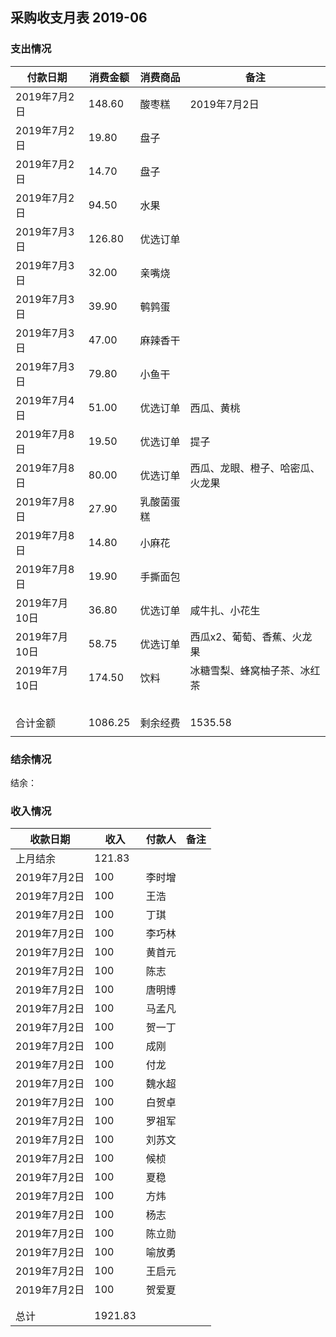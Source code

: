 ## 采购收支月表 2019-06

### 支出情况

| 付款日期       | 消费金额    | 消费商品  | 备注               |
| ---------- | ------- | ----- | ---------------- |
| 2019年7月2日  | 148.60  | 酸枣糕   | 2019年7月2日        |
| 2019年7月2日  | 19.80   | 盘子    |                  |
| 2019年7月2日  | 14.70   | 盘子    |                  |
| 2019年7月2日  | 94.50   | 水果    |                  |
| 2019年7月3日  | 126.80  | 优选订单  |                  |
| 2019年7月3日  | 32.00   | 亲嘴烧   |                  |
| 2019年7月3日  | 39.90   | 鹌鹑蛋   |                  |
| 2019年7月3日  | 47.00   | 麻辣香干  |                  |
| 2019年7月3日  | 79.80   | 小鱼干   |                  |
| 2019年7月4日  | 51.00   | 优选订单  | 西瓜、黄桃            |
| 2019年7月8日  | 19.50   | 优选订单  | 提子               |
| 2019年7月8日  | 80.00   | 优选订单  | 西瓜、龙眼、橙子、哈密瓜、火龙果 |
| 2019年7月8日  | 27.90   | 乳酸菌蛋糕 |                  |
| 2019年7月8日  | 14.80   | 小麻花   |                  |
| 2019年7月8日  | 19.90   | 手撕面包  |                  |
| 2019年7月10日 | 36.80   | 优选订单  | 咸牛扎、小花生          |
| 2019年7月10日 | 58.75   | 优选订单  | 西瓜x2、葡萄、香蕉、火龙果   |
| 2019年7月10日 | 174.50  | 饮料    | 冰糖雪梨、蜂窝柚子茶、冰红茶   |
|            |         |       |                  |
|            |         |       |                  |
|            |         |       |                  |
|            |         |       |                  |
|            |         |       |                  |
| 合计金额       | 1086.25 | 剩余经费  | 1535.58          |
|            |         |       |                  |



### 结余情况

 结余： 




### 收入情况

| 收款日期      | 收入      | 付款人  | 备注   |
| --------- | ------- | ---- | ---- |
| 上月结余      | 121.83  |      |      |
| 2019年7月2日 | 100     | 李时增  |      |
| 2019年7月2日 | 100     | 王浩   |      |
| 2019年7月2日 | 100     | 丁琪   |      |
| 2019年7月2日 | 100     | 李巧林  |      |
| 2019年7月2日 | 100     | 黄首元  |      |
| 2019年7月2日 | 100     | 陈志   |      |
| 2019年7月2日 | 100     | 唐明博  |      |
| 2019年7月2日 | 100     | 马孟凡  |      |
| 2019年7月2日 | 100     | 贺一丁  |      |
| 2019年7月2日 | 100     | 成刚   |      |
| 2019年7月2日 | 100     | 付龙   |      |
| 2019年7月2日 | 100     | 魏水超  |      |
| 2019年7月2日 | 100     | 白贺卓  |      |
| 2019年7月2日 | 100     | 罗祖军  |      |
| 2019年7月2日 | 100     | 刘苏文  |      |
| 2019年7月2日 | 100     | 候桢   |      |
| 2019年7月2日 | 100     | 夏稳   |      |
| 2019年7月2日 | 100     | 方炜   |      |
| 2019年7月2日 | 100     | 杨志   |      |
| 2019年7月2日 | 100     | 陈立勋  |      |
| 2019年7月2日 | 100     | 喻放勇  |      |
| 2019年7月2日 | 100     | 王启元  |      |
| 2019年7月2日 | 100     | 贺爱夏  |      |
|           |         |      |      |
|           |         |      |      |
| 总计        | 1921.83 |      |      |